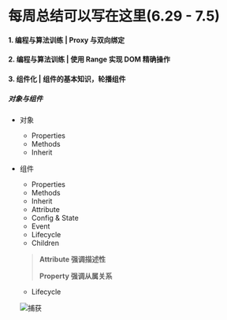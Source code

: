 # 每周总结可以写在这里(6.29 - 7.5)

#### 1. 编程与算法训练 | Proxy 与双向绑定

#### 2. 编程与算法训练 | 使用 Range 实现 DOM 精确操作

#### 3. 组件化 | 组件的基本知识，轮播组件

##### 对象与组件

- 对象

  - Properties
  - Methods 
  - Inherit

- 组件

  - Properties
  - Methods
  - Inherit
  - Attribute
  - Config & State
  - Event
  - Lifecycle
  - Children

  > **Attribute 强调描述性**
  >
  > **Property 强调从属关系**

  * Lifecycle

  ![捕获](E:\资料\重学前端\Demo13\捕获.PNG)
